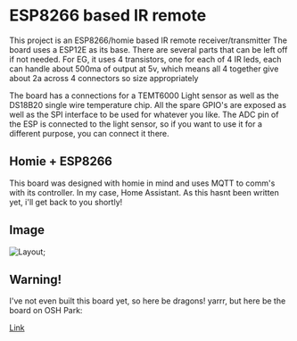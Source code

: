 # ESP8266 based IR remote

This project is an ESP8266/homie based IR remote receiver/transmitter
The board uses a ESP12E as its base. There are several parts that can
be left off if not needed. For EG, it uses 4 transistors, one for each
of 4 IR leds, each can handle about 500ma of output at 5v, which means
all 4 together give about 2a across 4 connectors so size appropriately

The board has a connections for a TEMT6000 Light sensor as well as the
DS18B20 single wire temperature chip. All the spare GPIO's are exposed
as well as the SPI interface to be used for whatever you like. The ADC
pin of the ESP is connected to the light sensor, so if you want to use
it for a different purpose, you can connect it there.

## Homie + ESP8266

This board was designed with homie in mind and uses MQTT to comm's
with its controller. In my case, Home Assistant. As this hasnt been
written yet, i'll get back to you shortly!

## Image

![Layout](https://raw.githubusercontent.com/takigama/HomeAutomationExperiments/master/IRRemote/3dView.png);

## Warning!

I've not even built this board yet, so here be dragons! yarrr, but
here be the board on OSH Park:

[Link](https://oshpark.com/shared_projects/sNba0J03)
